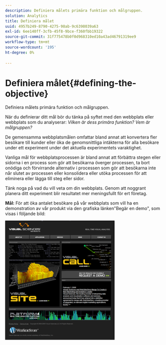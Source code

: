```yaml
---
description: Definiera målets primära funktion och målgruppen.
solution: Analytics
title: Definiera målet
uuid: 4957b249-8790-4275-98ab-9c6398039a63
exl-id: 6ee140ff-3cfb-45f8-9bce-f360fbb19322
source-git-commit: 31f775478b0f0d968310ed10a43ad46791319ee9
workflow-type: tm+mt
source-wordcount: '195'
ht-degree: 0%

---
```


# Definiera målet{#defining-the-objective}

Definiera målets primära funktion och målgruppen.

När du definierar ditt mål bör du tänka på syftet med den webbplats eller webbplats som du analyserar: *Vilken är dess primära funktion? Vem är målgruppen?*

De gemensamma webbplatsmålen omfattar bland annat att konvertera fler besökare till kunder eller öka de genomsnittliga intäkterna för alla besökare under ett experiment under det aktuella experimentets varaktighet.

Vanliga mål för webbplatsprocessen är bland annat att förbättra stegen eller sidorna i en process som gör att besökarna överger processen, ta bort onödiga och förvirrande alternativ i processen som gör att besökarna inte når slutet av processen eller konsolidera eller utöka processen för att eliminera eller lägga till steg eller sidor.

Tänk noga på vad du vill veta om din webbplats. Genom att noggrant planera ditt experiment blir resultatet mer meningsfullt för ert företag.

**Mål:** För att öka antalet besökare på vår webbplats som vill ha en demonstration av vår produkt via den grafiska länken&quot;Begär en demo&quot;, som visas i följande bild:

![](assets/ControlPage.png)
